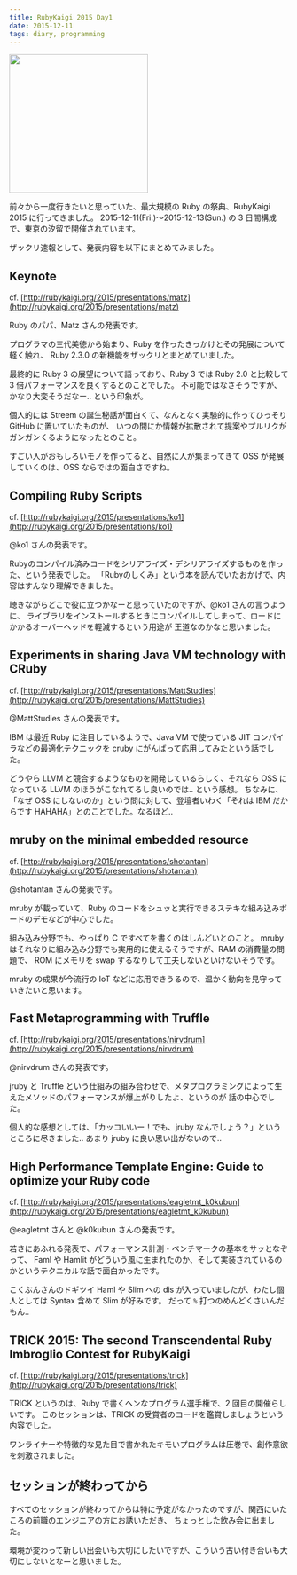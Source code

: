```yaml
---
title: RubyKaigi 2015 Day1
date: 2015-12-11
tags: diary, programming
---
```


<img src="/images/2015/12/11/rubykaigi-day1/sushi.png" style="width: 250px;">

前々から一度行きたいと思っていた、最大規模の Ruby の祭典、RubyKaigi 2015 に行ってきました。
2015-12-11(Fri.)〜2015-12-13(Sun.) の 3 日間構成で、東京の汐留で開催されています。

ザックリ速報として、発表内容を以下にまとめてみました。

## Keynote

cf. [http://rubykaigi.org/2015/presentations/matz](http://rubykaigi.org/2015/presentations/matz)

Ruby のパパ、Matz さんの発表です。

プログラマの三代美徳から始まり、Ruby を作ったきっかけとその発展について軽く触れ、
Ruby 2.3.0 の新機能をザックリとまとめていました。

最終的に Ruby 3 の展望について語っており、Ruby 3 では Ruby 2.0 と比較して 3 倍パフォーマンスを良くするとのことでした。
不可能ではなさそうですが、かなり大変そうだなー.. という印象が。

個人的には Streem の誕生秘話が面白くて、なんとなく実験的に作ってひっそり GitHub に置いていたものが、
いつの間にか情報が拡散されて提案やプルリクがガンガンくるようになったとのこと。

すごい人がおもしろいモノを作ってると、自然に人が集まってきて OSS が発展していくのは、OSS ならではの面白さですね。

## Compiling Ruby Scripts

cf. [http://rubykaigi.org/2015/presentations/ko1](http://rubykaigi.org/2015/presentations/ko1)

@ko1 さんの発表です。

Rubyのコンパイル済みコードをシリアライズ・デシリアライズするものを作った、という発表でした。
「Rubyのしくみ」という本を読んでいたおかげで、内容はすんなり理解できました。

聴きながらどこで役に立つかなーと思っていたのですが、@ko1 さんの言うように、
ライブラリをインストールするときにコンパイルしてしまって、ロードにかかるオーバーヘッドを軽減するという用途が
王道なのかなと思いました。

## Experiments in sharing Java VM technology with CRuby

cf. [http://rubykaigi.org/2015/presentations/MattStudies](http://rubykaigi.org/2015/presentations/MattStudies)

@MattStudies さんの発表です。

IBM は最近 Ruby に注目しているようで、Java VM で使っている JIT コンパイラなどの最適化テクニックを
cruby にがんばって応用してみたという話でした。

どうやら LLVM と競合するようなものを開発しているらしく、それなら OSS になっている LLVM のほうがこなれてるし良いのでは.. という感想。
ちなみに、「なぜ OSS にしないのか」という問に対して、登壇者いわく「それは IBM だからです HAHAHA」とのことでした。なるほど..

## mruby on the minimal embedded resource

cf. [http://rubykaigi.org/2015/presentations/shotantan](http://rubykaigi.org/2015/presentations/shotantan)

@shotantan さんの発表です。

mruby が載っていて、Ruby のコードをシュッと実行できるステキな組み込みボードのデモなどが中心でした。

組み込み分野でも、やっぱり C ですべてを書くのはしんどいとのこと。
mruby はそれなりに組み込み分野でも実用的に使えるそうですが、RAM の消費量の問題で、
ROM にメモリを swap するなりして工夫しないといけないそうです。

mruby の成果が今流行の IoT などに応用できうるので、温かく動向を見守っていきたいと思います。

## Fast Metaprogramming with Truffle

cf. [http://rubykaigi.org/2015/presentations/nirvdrum](http://rubykaigi.org/2015/presentations/nirvdrum)

@nirvdrum さんの発表です。

jruby と Truffle という仕組みの組み合わせで、メタプログラミングによって生えたメソッドのパフォーマンスが爆上がりしたよ、というのが
話の中心でした。

個人的な感想としては、「カッコいいー！でも、jruby なんでしょう？」というところに尽きました.. あまり jruby に良い思い出がないので..

## High Performance Template Engine: Guide to optimize your Ruby code

cf. [http://rubykaigi.org/2015/presentations/eagletmt_k0kubun](http://rubykaigi.org/2015/presentations/eagletmt_k0kubun)

@eagletmt さんと @k0kubun さんの発表です。

若さにあふれる発表で、パフォーマンス計測・ベンチマークの基本をサッとなぞって、
Faml や Hamlit がどういう風に生まれたのか、そして実装されているのかというテクニカルな話で面白かったです。

こくぶんさんのドギツイ Haml や Slim への dis が入っていましたが、わたし個人としては Syntax 含めて Slim が好みです。
だって `%` 打つのめんどくさいんだもん..

## TRICK 2015: The second Transcendental Ruby Imbroglio Contest for RubyKaigi

cf. [http://rubykaigi.org/2015/presentations/trick](http://rubykaigi.org/2015/presentations/trick)

TRICK というのは、Ruby で書くヘンなプログラム選手権で、2 回目の開催らしいです。
このセッションは、TRICK の受賞者のコードを鑑賞しましょうという内容でした。

ワンライナーや特徴的な見た目で書かれたキモいプログラムは圧巻で、創作意欲を刺激されました。

## セッションが終わってから

すべてのセッションが終わってからは特に予定がなかったのですが、関西にいたころの前職のエンジニアの方にお誘いただき、
ちょっとした飲み会に出ました。

環境が変わって新しい出会いも大切にしたいですが、こういう古い付き合いも大切にしないとなーと思いました。
